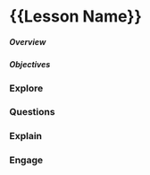 # {{Lesson Name}}

##### Overview

##### Objectives

### Explore

### Questions

### Explain

### Engage

